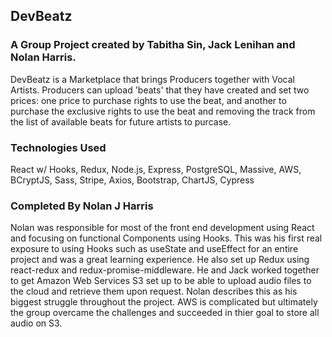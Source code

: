 ## DevBeatz

### A Group Project created by Tabitha Sin, Jack Lenihan and Nolan Harris.

DevBeatz is a Marketplace that brings Producers together with Vocal Artists. Producers can upload 'beats' that they have created and set two prices: one price to purchase rights to use the beat, and another to purchase the exclusive rights to use the beat and removing the track from the list of available beats for future artists to purcase.

### Technologies Used

React w/ Hooks, Redux, Node.js, Express, PostgreSQL, Massive, AWS, BCryptJS, Sass, Stripe, Axios, Bootstrap, ChartJS, Cypress

### Completed By Nolan J Harris

Nolan was responsible for most of the front end development using React and focusing on functional Components using Hooks. This was his first real exposure to using Hooks such as useState and useEffect for an entire project and was a great learning experience. He also set up Redux using react-redux and redux-promise-middleware. He and Jack worked together to get Amazon Web Services S3 set up to be able to upload audio files to the cloud and retrieve them upon request. Nolan describes this as his biggest struggle throughout the project. AWS is complicated but ultimately the group overcame the challenges and succeeded in thier goal to store all audio on S3.
